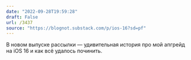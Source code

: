 ```yaml
---
date: "2022-09-28T19:59:28"
draft: False
url: /3437
source: "https://blognot.substack.com/p/ios-16?sd=pf"
---
```


В новом выпуске рассылки — удивительная история про мой апгрейд на iOS 16 и как всё удалось починить.
